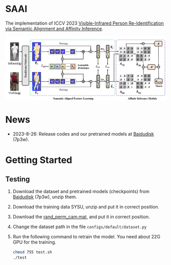 # SAAI

The implementation of ICCV 2023 [Visible-Infrared Person Re-Identification via Semantic Alignment and Affinity Inference](https://openaccess.thecvf.com/content/ICCV2023/papers/Fang_Visible-Infrared_Person_Re-Identification_via_Semantic_Alignment_and_Affinity_Inference_ICCV_2023_paper.pdf).

<img src="images/framework.png" alt="framework" width="700">

# News

- 2023-8-26: Release codes and our pretrained models at [Baidudisk](https://pan.baidu.com/s/1esd14VJturDXEK0vF2UUnw?pwd=7p3w) (7p3w).

# Getting Started

## Testing

1. Download the dataset and pretrained models (checkpoints) from [Baidudisk](https://pan.baidu.com/s/1esd14VJturDXEK0vF2UUnw?pwd=7p3w) (7p3w), unzip them.

2. Download the training data SYSU, unzip and put it in correct position.

3. Download the [rand_perm_cam.mat](https://github.com/wuancong/SYSU-MM01/tree/master/evaluation/data_split), and put it in correct position.

4. Change the dataset path in the file `configs/default/dataset.py`

5. Run the following command to retrain the model. You need about 22G GPU for the training.

   ```bash
   chmod 755 test.sh
   ./test